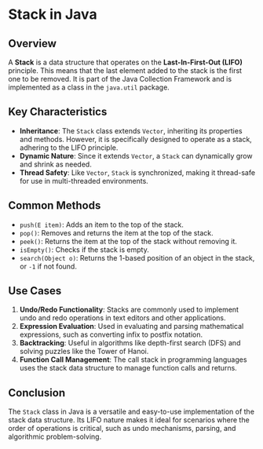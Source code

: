 # Stack in Java

## Overview
A **Stack** is a data structure that operates on the **Last-In-First-Out (LIFO)** principle. This means that the last element added to the stack is the first one to be removed. It is part of the Java Collection Framework and is implemented as a class in the `java.util` package.

## Key Characteristics
- **Inheritance**: The `Stack` class extends `Vector`, inheriting its properties and methods. However, it is specifically designed to operate as a stack, adhering to the LIFO principle.
- **Dynamic Nature**: Since it extends `Vector`, a `Stack` can dynamically grow and shrink as needed.
- **Thread Safety**: Like `Vector`, `Stack` is synchronized, making it thread-safe for use in multi-threaded environments.

## Common Methods
- `push(E item)`: Adds an item to the top of the stack.
- `pop()`: Removes and returns the item at the top of the stack.
- `peek()`: Returns the item at the top of the stack without removing it.
- `isEmpty()`: Checks if the stack is empty.
- `search(Object o)`: Returns the 1-based position of an object in the stack, or `-1` if not found.

## Use Cases
1. **Undo/Redo Functionality**: Stacks are commonly used to implement undo and redo operations in text editors and other applications.
2. **Expression Evaluation**: Used in evaluating and parsing mathematical expressions, such as converting infix to postfix notation.
3. **Backtracking**: Useful in algorithms like depth-first search (DFS) and solving puzzles like the Tower of Hanoi.
4. **Function Call Management**: The call stack in programming languages uses the stack data structure to manage function calls and returns.



## Conclusion
The `Stack` class in Java is a versatile and easy-to-use implementation of the stack data structure. Its LIFO nature makes it ideal for scenarios where the order of operations is critical, such as undo mechanisms, parsing, and algorithmic problem-solving.
